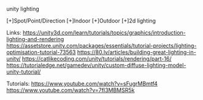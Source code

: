 unity lighting

[+]Spot/Point/Direction
[+]Indoor
[+]Outdoor
[+]2d lighting

Links:
https://unity3d.com/learn/tutorials/topics/graphics/introduction-lighting-and-rendering
https://assetstore.unity.com/packages/essentials/tutorial-projects/lighting-optimisation-tutorial-73563
https://80.lv/articles/building-great-lighting-in-unity/
https://catlikecoding.com/unity/tutorials/rendering/part-16/
https://tutorialedge.net/gamedev/unity/custom-diffuse-lighting-model-unity-tutorial/

Tutorials:
https://www.youtube.com/watch?v=sFugrMBmtf4
https://www.youtube.com/watch?v=7fI3MBMSR5k
